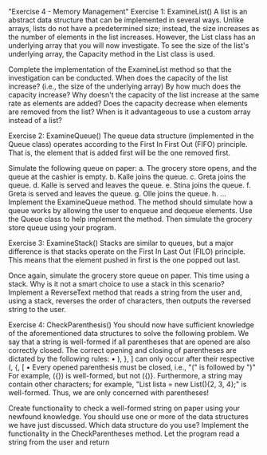 "Exercise 4 - Memory Management"
Exercise 1: ExamineList()
A list is an abstract data structure that can be implemented in several ways. Unlike arrays, lists do not have a predetermined size; instead, the size increases as the number of elements in the list increases. However, the List class has an underlying array that you will now investigate. To see the size of the list's underlying array, the Capacity method in the List class is used.

Complete the implementation of the ExamineList method so that the investigation can be conducted.
When does the capacity of the list increase? (i.e., the size of the underlying array)
By how much does the capacity increase?
Why doesn't the capacity of the list increase at the same rate as elements are added?
Does the capacity decrease when elements are removed from the list?
When is it advantageous to use a custom array instead of a list?


Exercise 2: ExamineQueue()
The queue data structure (implemented in the Queue class) operates according to the First In First Out (FIFO) principle. That is, the element that is added first will be the one removed first.

Simulate the following queue on paper:
a. The grocery store opens, and the queue at the cashier is empty.
b. Kalle joins the queue.
c. Greta joins the queue.
d. Kalle is served and leaves the queue.
e. Stina joins the queue.
f. Greta is served and leaves the queue.
g. Olle joins the queue.
h. ...
Implement the ExamineQueue method. The method should simulate how a queue works by allowing the user to enqueue and dequeue elements. Use the Queue class to help implement the method. Then simulate the grocery store queue using your program.


Exercise 3: ExamineStack()
Stacks are similar to queues, but a major difference is that stacks operate on the First In Last Out (FILO) principle. This means that the element pushed in first is the one popped out last.

Once again, simulate the grocery store queue on paper. This time using a stack. Why is it not a smart choice to use a stack in this scenario?
Implement a ReverseText method that reads a string from the user and, using a stack, reverses the order of characters, then outputs the reversed string to the user.


Exercise 4: CheckParenthesis()
You should now have sufficient knowledge of the aforementioned data structures to solve the following problem.
We say that a string is well-formed if all parentheses that are opened are also correctly closed. The correct opening and closing of parentheses are dictated by the following rules:
• ), }, ] can only occur after their respective (, {, [
• Every opened parenthesis must be closed, i.e., "(" is followed by ")"
For example, ({}) is well-formed, but not ({)}. Furthermore, a string may contain other characters; for example, "List<int> lista = new List<int>(){2, 3, 4};" is well-formed. Thus, we are only concerned with parentheses!

Create functionality to check a well-formed string on paper using your newfound knowledge. You should use one or more of the data structures we have just discussed. Which data structure do you use?
Implement the functionality in the CheckParentheses method. Let the program read a string from the user and return

